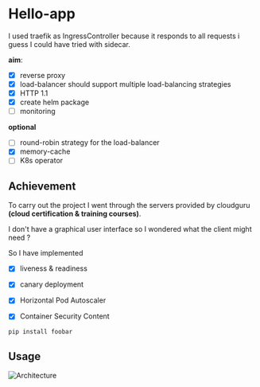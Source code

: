 # Hello-app

I used traefik as IngressController because it responds to all requests i guess I could have tried with sidecar.


**aim**:
 - [x] reverse proxy                                                      
 - [x] load-balancer should support multiple load-balancing strategies    
 - [x] HTTP 1.1         
 - [x] create helm package 
 - [ ] monitoring   
 
**optional**
 - [ ] round-robin strategy for the load-balancer 
 - [x] memory-cache 
 - [ ] K8s operator 

## Achievement

To carry out the project I went through the servers provided by cloudguru **(cloud certification & training courses)**.

I don't have a graphical user interface so I wondered what the client might need ?

So I have implemented 

- [x] liveness & readiness
- [x] canary deployment
- [x] Horizontal Pod Autoscaler
- [x] Container Security Content
 

```bash
pip install foobar
```

## Usage
![Architecture](hello-app/graph2.png)
